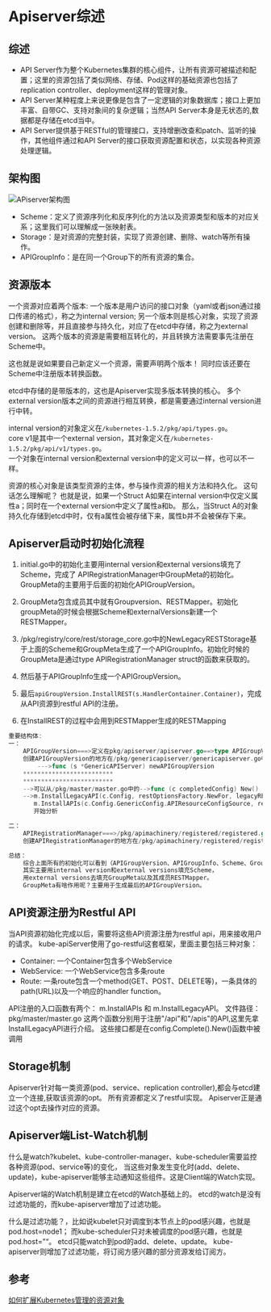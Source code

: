 # Apiserver综述

## 综述
- API Server作为整个Kubernetes集群的核心组件，让所有资源可被描述和配置；这里的资源包括了类似网络、存储、Pod这样的基础资源也包括了replication controller、deployment这样的管理对象。
- API Server某种程度上来说更像是包含了一定逻辑的对象数据库；接口上更加丰富、自带GC、支持对象间的复杂逻辑；当然API Server本身是无状态的,数据都是存储在etcd当中。
- API Server提供基于RESTful的管理接口，支持增删改查和patch、监听的操作，其他组件通过和API Server的接口获取资源配置和状态，以实现各种资源处理逻辑。

## 架构图
![APiserver架构图](https://github.com/Kevin-fqh/learning-k8s-source-code/blob/master/images/apiserver-00.jpeg)

- Scheme：定义了资源序列化和反序列化的方法以及资源类型和版本的对应关系；这里我们可以理解成一张映射表。
- Storage：是对资源的完整封装，实现了资源创建、删除、watch等所有操作。
- APIGroupInfo：是在同一个Group下的所有资源的集合。

## 资源版本
一个资源对应着两个版本: 一个版本是用户访问的接口对象（yaml或者json通过接口传递的格式），称之为internal version;
另一个版本则是核心对象，实现了资源创建和删除等，并且直接参与持久化，对应了在etcd中存储，称之为external version。
这两个版本的资源是需要相互转化的，并且转换方法需要事先注册在Scheme中。

这也就是说如果要自己新定义一个资源，需要声明两个版本！
同时应该还要在Scheme中注册版本转换函数。

etcd中存储的是带版本的，这也是Apiserver实现多版本转换的核心。
多个external version版本之间的资源进行相互转换，都是需要通过internal version进行中转。

internal version的对象定义在`/kubernetes-1.5.2/pkg/api/types.go`。  
core v1是其中一个external version，其对象定义在`/kubernetes-1.5.2/pkg/api/v1/types.go`。  
一个对象在internal version和external version中的定义可以一样，也可以不一样。

资源的核心对象是该类型资源的主体，参与操作资源的相关方法和持久化。
这句话怎么理解呢？
也就是说，如果一个Struct A如果在internal version中仅定义属性a；同时在一个external version中定义了属性a和b。
那么，当Struct A的对象持久化存储到etcd中时，仅有a属性会被存储下来，属性b并不会被保存下来。

## Apiserver启动时初始化流程
1. initial.go中的初始化主要用internal version和external versions填充了Scheme，完成了 APIRegistrationManager中GroupMeta的初始化。GroupMeta的主要用于后面的初始化APIGroupVersion。

2. GroupMeta包含成员其中就有Groupversion、RESTMapper。初始化groupMeta的时候会根据Scheme和externalVersions新建一个RESTMapper。

3. /pkg/registry/core/rest/storage_core.go中的NewLegacyRESTStorage基于上面的Scheme和GroupMeta生成了一个APIGroupInfo。初始化时候的GroupMeta是通过type APIRegistrationManager struct的函数来获取的。

4. 然后基于APIGroupInfo生成一个APIGroupVersion。

5. 最后`apiGroupVersion.InstallREST(s.HandlerContainer.Container)`，完成从API资源到restful API的注册。

6. 在InstallREST的过程中会用到RESTMapper生成的RESTMapping

```go
重要结构体:
一：
	APIGroupVersion===>定义在pkg/apiserver/apiserver.go==>type APIGroupVersion struct
	创建APIGroupVersion的地方在/pkg/genericapiserver/genericapiserver.go中的
		--->func (s *GenericAPIServer) newAPIGroupVersion
	*************************
	*************************
	-->可以从/pkg/master/master.go中的-->func (c completedConfig) New() (*Master, error)中的
	-->m.InstallLegacyAPI(c.Config, restOptionsFactory.NewFor, legacyRESTStorageProvider) 和
	   m.InstallAPIs(c.Config.GenericConfig.APIResourceConfigSource, restOptionsFactory.NewFor, restStorageProviders...)
	   开始分析

二：
	APIRegistrationManager===>/pkg/apimachinery/registered/registered.go==>type APIRegistrationManager struct
	创建APIRegistrationManager的地方在/pkg/apimachinery/registered/registered.go中

总结：
	综合上面所有的初始化可以看到（APIGroupVersion、APIGroupInfo、Scheme、GroupMeta、RESTMapper、APIRegistrationManager），
	其实主要用internal version和external versions填充Scheme，
	用external versions去填充GroupMeta以及其成员RESTMapper。
	GroupMeta有啥作用呢？主要用于生成最后的APIGroupVersion。
```

## API资源注册为Restful API
当API资源初始化完成以后，需要将这些API资源注册为restful api，用来接收用户的请求。
kube-apiServer使用了go-restful这套框架，里面主要包括三种对象：
- Container: 一个Container包含多个WebService
- WebService: 一个WebService包含多条route
- Route: 一条route包含一个method(GET、POST、DELETE等)，一条具体的path(URL)以及一个响应的handler function。

API注册的入口函数有两个： m.InstallAPIs 和 m.InstallLegacyAPI。
文件路径：pkg/master/master.go
这两个函数分别用于注册"/api"和"/apis"的API,这里先拿InstallLegacyAPI进行介绍。
这些接口都是在config.Complete().New()函数中被调用

## Storage机制
Apiserver针对每一类资源(pod、service、replication controller),都会与etcd建立一个连接,获取该资源的opt。
所有资源都定义了restful实现。
Apiserver正是通过这个opt去操作对应的资源。

## Apiserver端List-Watch机制
什么是watch?kubelet、kube-controller-manager、kube-scheduler需要监控各种资源(pod、service等)的变化，
当这些对象发生变化时(add、delete、update)，kube-apiserver能够主动通知这些组件。这是Client端的Watch实现。

Apiserver端的Watch机制是建立在etcd的Watch基础上的。
etcd的watch是没有过滤功能的，而kube-apiserver增加了过滤功能。

什么是过滤功能？，比如说kubelet只对调度到本节点上的pod感兴趣，也就是pod.host=node1；
而kube-scheduler只对未被调度的pod感兴趣，也就是pod.host=”“。
etcd只能watch到pod的add、delete、update。
kube-apiserver则增加了过滤功能，将订阅方感兴趣的部分资源发给订阅方。

## 参考
[如何扩展Kubernetes管理的资源对象](http://dockone.io/article/2405)
